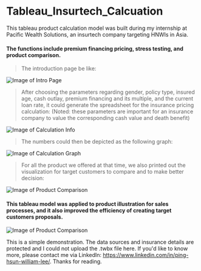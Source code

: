 # Tableau_Insurtech_Calcuation
This tableau product calculation model was built during my internship at Pacific Wealth Solutions, an insurtech company targeting HNWIs in Asia. 

#### The functions include premium financing pricing, stress testing, and product comparison. 


>The introduction page be like:

![Image of Intro Page](https://github.com/junglewill/Tableau_Insurtech_Calcuation/blob/master/Intro%20Page.png)

>After choosing the parameters regarding gender, policy type, insured age, cash outlay, premium financing and its multiple, and the current loan rate, it could generate the spreadsheet for the insurance pricing calculation: (Noted: these parameters are important for an insurance company to value the corresponding cash value and death benefit) 

![Image of Calculation Info](https://github.com/junglewill/Tableau_Insurtech_Calcuation/blob/master/Calculation%20Info.png)

>The numbers could then be depicted as the following graph:

![Image of Calculation Graph](https://github.com/junglewill/Tableau_Insurtech_Calcuation/blob/master/CSV%20and%20Death%20Benefit%20Changes%20through%20Time.png)

>For all the product we offered at that time, we also printed out the visualization for target customers to compare and to make better decision:

![Image of Product Comparison](https://github.com/junglewill/Tableau_Insurtech_Calcuation/blob/master/Product%20Comparison%20Graph.png)

#### This tableau model was applied to product illustration for sales processes, and it also improved the efficiency of creating target customers proposals. 

![Image of Product Comparison](https://github.com/junglewill/Tableau_Insurtech_Calcuation/blob/master/Thank%20You.png)

This is a simple demonstration. The data sources and insurance details are protected and I could not upload the .twbx file here. If you'd like to know more, please contact me via LinkedIn: https://www.linkedin.com/in/ping-hsun-william-lee/. Thanks for reading.
